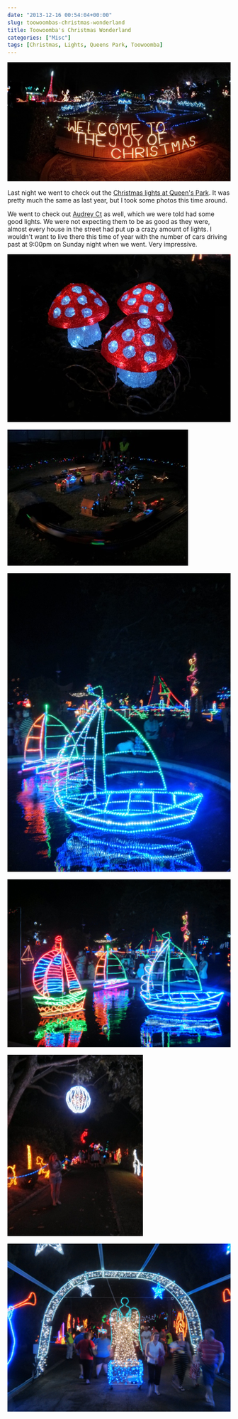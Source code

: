 ```yaml
---
date: "2013-12-16 00:54:04+00:00"
slug: toowoombas-christmas-wonderland
title: Toowoomba's Christmas Wonderland
categories: ["Misc"]
tags: [Christmas, Lights, Queens Park, Toowoomba]
---
```


![Christmas Wonderland](pano_20131215_203056.jpg)

Last night we went to check out the [Christmas lights at Queen's Park](http://www.christmaswonderland.com.au). It was pretty much the same as last year, but I took some photos this time around.

We went to check out [Audrey Ct](https://goo.gl/maps/d3fXF) as well, which we were told had some good lights. We were not expecting them to be as good as they were, almost every house in the street had put up a crazy amount of lights. I wouldn't want to live there this time of year with the number of cars driving past at 9:00pm on Sunday night when we went. Very impressive.

![IMG_20131215_203754](img_20131215_203754.jpg)

![IMG_20131215_202652](img_20131215_202652.jpg)

![IMG_20131215_202043](img_20131215_202043.jpg)

![IMG_20131215_202001](img_20131215_202001.jpg)

![IMG_20131215_201300](img_20131215_201300.jpg)

![IMG_20131215_201113](img_20131215_201113.jpg)
